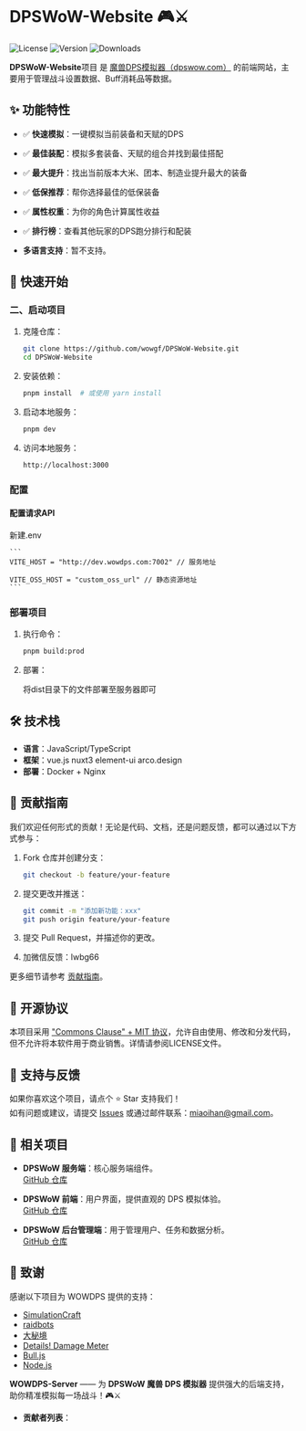 # DPSWoW-Website 🎮⚔️

![License](https://img.shields.io/badge/License-Commons%20Clause%20%2B%20MIT-blue)  ![Version](https://img.shields.io/badge/Version-1.0.0-green)  ![Downloads](https://img.shields.io/npm/dt/wowdps-server)

**DPSWoW-Website**项目 是 [魔兽DPS模拟器（dpswow.com）](https://dpswow.com) 的前端网站，主要用于管理战斗设置数据、Buff消耗品等数据。 

## ✨ 功能特性

- ✅ **快速模拟**：一键模拟当前装备和天赋的DPS
- ✅ **最佳装配**：模拟多套装备、天赋的组合并找到最佳搭配
- ✅ **最大提升**：找出当前版本大米、团本、制造业提升最大的装备
- ✅ **低保推荐**：帮你选择最佳的低保装备
- ✅ **属性权重**：为你的角色计算属性收益
- ✅ **排行榜**：查看其他玩家的DPS跑分排行和配装

- **多语言支持**：暂不支持。

## 🚀 快速开始

### 二、启动项目

1. 克隆仓库：

   ```bash
   git clone https://github.com/wowgf/DPSWoW-Website.git
   cd DPSWoW-Website
   ```

2. 安装依赖：

   ```bash
   pnpm install  # 或使用 yarn install
   ```

3. 启动本地服务：

   ```bash
   pnpm dev
   ```

4. 访问本地服务：

   ```
   http://localhost:3000
   ```

### 配置

#### 配置请求API

   新建.env

    ```
    VITE_HOST = "http://dev.wowdps.com:7002" // 服务地址

    VITE_OSS_HOST = "custom_oss_url" // 静态资源地址
    ```

### 部署项目

1. 执行命令：

   ``` bash
   pnpm build:prod
   ```
   
2. 部署：

   将dist目录下的文件部署至服务器即可

## 🛠️ 技术栈

- **语言**：JavaScript/TypeScript  
- **框架**：vue.js nuxt3 element-ui arco.design 
- **部署**：Docker + Nginx

## 🤝 贡献指南

我们欢迎任何形式的贡献！无论是代码、文档，还是问题反馈，都可以通过以下方式参与：

1. Fork 仓库并创建分支：

   ```bash
   git checkout -b feature/your-feature
   ```

2. 提交更改并推送：

   ```bash
   git commit -m "添加新功能：xxx"
   git push origin feature/your-feature
   ```

3. 提交 Pull Request，并描述你的更改。

4. 加微信反馈：lwbg66

更多细节请参考 [贡献指南](./docs/CONTRIBUTING.md)。

## 📜 开源协议

本项目采用 ["Commons Clause" + MIT 协议](./LICENSE)，允许自由使用、修改和分发代码，但不允许将本软件用于商业销售。详情请参阅LICENSE文件。

## 🌟 支持与反馈

如果你喜欢这个项目，请点个 ⭐ Star 支持我们！  
如有问题或建议，请提交 [Issues](https://github.com/wowgf/DPSWoW-Admin.git/issues) 或通过邮件联系：<miaoihan@gmail.com>。

## 📌 相关项目

- **DPSWoW 服务端**：核心服务端组件。  
  [GitHub 仓库](https://github.com/wowgf/DPSWoW-Server.git)

- **DPSWoW 前端**：用户界面，提供直观的 DPS 模拟体验。  
  [GitHub 仓库](https://github.com/wowgf/DPSWoW-Website.git)

- **DPSWoW 后台管理端**：用于管理用户、任务和数据分析。  
  [GitHub 仓库](https://github.com/wowgf/DPSWoW-Admin.git)


## 🎉 致谢

感谢以下项目为 WOWDPS 提供的支持：

- [SimulationCraft](https://github.com/simulationcraft/simc)  
- [raidbots](https://www.raidbots.com/)  
- [大秘境](https://www.damijing.com/)
- [Details! Damage Meter](https://www.curseforge.com/wow/addons/details)  
- [Bull.js](https://github.com/OptimalBits/bull)  
- [Node.js](https://nodejs.org)

**WOWDPS-Server** —— 为 **DPSWoW 魔兽 DPS 模拟器** 提供强大的后端支持，助你精准模拟每一场战斗！🎮⚔️

- **贡献者列表**：  

